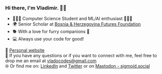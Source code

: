 ###  Hi there, I'm Vladimir. 👋🏻

- 👨🏻‍🎓 Computer Science Student and ML/AI enthusiast 👨🏻‍💻 
- 🌍 Senior Scholar at [Bosnia & Herzegovina Futures Foundation](https://www.bhfuturesfoundation.org/)
- 🐕 With a love for furry companions 🐾
- 💻 Always use your code for good! 

🔗 [Personal website](https://neuralmaticv.github.io/)  
📧 If you have any questions or if you want to connect with me, feel free to drop me an email at vladocodes@gmail.com    
🌐 Or find me on: [LinkedIn](https://www.linkedin.com/in/vladimir-mijic/) and [Twitter](https://twitter.com/neuralmatic) or on [Mastodon - sigmoid.social](https://sigmoid.social/@vlado)
